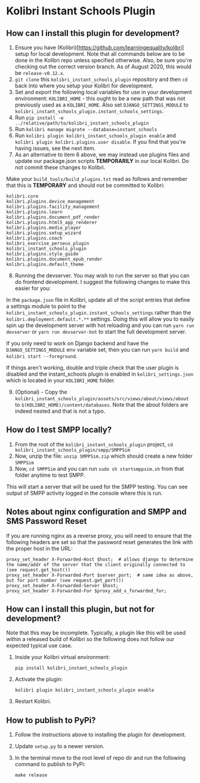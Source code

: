 
Kolibri Instant Schools Plugin
=================================

How can I install this plugin for development?
------------------------------

1. Ensure you have (Kolibri)[https://github.com/learningequality/kolibri] setup for local development. Note that all commands below are to be done in the Kolibri repo unless specified otherwise. Also, be sure you're checking out the correct version branch. As of August 2020, this would be `release-v0.12.x`.
2. `git clone` this `kolibri_instant_schools_plugin` repository and then `cd` back into where you setup your Kolibri for development.
3. Set and export the following local variables for use in your development environment: `KOLIBRI_HOME` - this ought to be a new path that was not previously used as a `KOLIBRI_HOME`. Also set `DJANGO_SETTINGS_MODULE` to `kolibri_instant_schools_plugin.instant_schools_settings`.
4. Run `pip install -e ../relative/path/to/kolibri_instant_schools_plugin`
5. Run `kolibri manage migrate --database=instant_schools`
6. Run `kolibri plugin kolibri_instant_schools_plugin enable` and `kolibri plugin kolibri.plugins.user disable`. If you find that you're having issues, see the next item.
7. As an alternative to item 6 above, we may instead use plugins files and update our package.json scripts __TEMPORARILY__ in our local Kolibri. Do not commit these changes to Kolibri.

Make your `build_tools/build_plugins.txt` read as follows and remember that this is __TEMPORARY__ and should not be committed to Kolibri:

```
kolibri.core
kolibri.plugins.device_management
kolibri.plugins.facility_management
kolibri.plugins.learn
kolibri.plugins.document_pdf_render
kolibri.plugins.html5_app_renderer
kolibri.plugins.media_player
kolibri.plugins.setup_wizard
kolibri.plugins.coach
kolibri_exercise_perseus_plugin
kolibri_instant_schools_plugin
kolibri.plugins.style_guide
kolibri.plugins.document_epub_render
kolibri.plugins.default_theme
```

8. Running the devserver. You may wish to run the server so that you can do frontend development. I suggest the following changes to make this easier for you:

In the `package.json` file in Kolibri, update all of the script entries that define a settings module to point to the `kolibri_instant_schools_plugin.instant_schools_settings` rather than the `kolibri.deployment.default.*.**` settings. Doing this will allow you to easily spin up the development server with hot reloading and you can run `yarn run devserver` or `yarn run devserver-hot` to start the full development server.

If you only need to work on Django backend and have the `DJANGO_SETTINGS_MODULE` env variable set, then you can run `yarn build` and `kolibri start --foreground`.

If things aren't working, double and triple check that the user plugin is disabled and the instant_schools plugin is enabled in `kolibri_settings.json` which is located in your `KOLIBRI_HOME` folder.

9. (Optional) - Copy the `kolibri_instant_schools_plugin/assets/src/views/about/views/about` to `$(KOLIBRI_HOME)/content/databases`. Note that the about folders are indeed nested and that is not a typo. 

How do I test SMPP locally?
----------------------------

1. From the root of the `kolibri_instant_schools_plugin` project, `cd kolibri_instant_schools_plugin/smpp/SMPPSim` 
2. Now, unzip the file: `unzip SMPPSim.zip` which should create a new folder `SMPPSim` 
3. Now, `cd SMPPSim` and you can run `sudo sh startsmppsim.sh` from that folder anytime to test SMPP.

This will start a server that will be used for the SMPP testing. You can see output of SMPP activity logged in the console where this is run.

Notes about nginx configuration and SMPP and SMS Password Reset
------------------------------------------

If you are running nginx as a reverse proxy, you will need to ensure that the following headers are set so that the password reset generates the link with the proper host in the URL:


```
proxy_set_header X-Forwarded-Host $host;  # allows django to determine the name/addr of the server that the client originally connected to (see request.get_host()) 
proxy_set_header X-Forwarded-Port $server_port;  # same idea as above, but for port number (see request.get_port()) 
proxy_set_header X-Forwarded-Server $host; 
proxy_set_header X-Forwarded-For $proxy_add_x_forwarded_for;
```

How can I install this plugin, but not for development?
------------------------------

Note that this may be incomplete. Typically, a plugin like this will be used within a released build of Kolibri so the following does not follow our expected typical use case.

1. Inside your Kolibri virtual environment:

    `pip install kolibri_instant_schools_plugin`

2. Activate the plugin:

    `kolibri plugin kolibri_instant_schools_plugin enable`

3. Restart Kolibri.


How to publish to PyPi?
------------------------------

1. Follow the instructions above to installing the plugin for development.

2. Update `setup.py` to a newer version.

3. In the terminal move to the root level of repo dir and run the following command to publish to PyPi:

    `make release`


